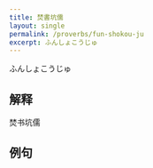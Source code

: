 ```yaml
---
title: 焚書坑儒
layout: single
permalink: /proverbs/fun-shokou-ju
excerpt: ふんしょこうじゅ
---
```


ふんしょこうじゅ

## 解释

焚书坑儒

## 例句

